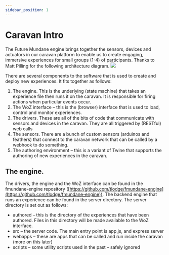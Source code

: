 ```yaml
---
sidebar_position: 1
---
```


# Caravan Intro

The Future Mundane engine brings together the sensors, devices and actuators in our caravan platform to enable us to create engaging, immersive experiences for small groups (1-4) of participants. Thanks to Matt Pilling for the following architecture diagram.
<img src="../../img/architecture.png"/>


There are several components to the software that is used to create and deploy new experiences.  It fits together as follows:

1.	The engine.  This is the underlying (state machine) that takes an experience file then runs it on the caravan.  It is responsible for firing actions when particular events occur.
2.	The WoZ interface – this is the (browser) interface that is used to load, control and monitor experiences.
3.	The drivers.  These are all of the bits of code that communicate with sensors and devices in the caravan.  They are all triggered by (RESTful) web calls
4.	The sensors.  There are a bunch of custom sensors (arduinos and feathers) that connect to the caravan network that can be called by a webhook to do something.
5.	The authoring  environment – this is a variant of Twine that supports the authoring of new experiences in the caravan.

## The engine.

The drivers, the engine and the WoZ interface can be found in the fmundane-engine repository ([https://github.com/tlodge/fmundane-engine](https://github.com/tlodge/fmundane-engine)). The backend engine that runs an experience can be found in the server directory. The server directory is set out as follows:

- authored – this is the directory of the experiences that have been authored. Files in this directory will be made available to the WoZ interface.
- src – the server code. The main entry point is app.js, and express server
- webapps – these are apps that can be called and run inside the caravan (more on this later)
- scripts – some utility scripts used in the past – safely ignored